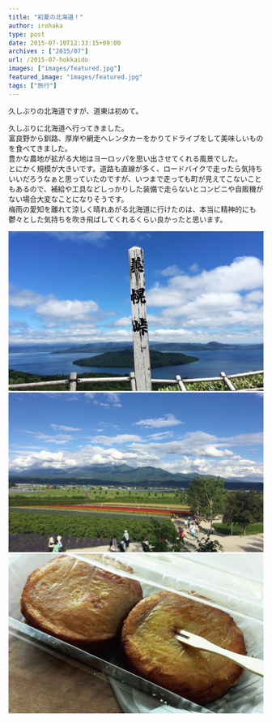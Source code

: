 ```yaml
---
title: "初夏の北海道！"
author: irohaka
type: post
date: 2015-07-10T12:33:15+09:00
archives : ["2015/07"]
url: /2015-07-hokkaido
images: ["images/featured.jpg"]
featured_image: "images/featured.jpg"
tags: ["旅行"]
---
```


久しぶりの北海道ですが、道東は初めて。<!--more-->


久しぶりに北海道へ行ってきました。  
富良野から釧路、厚岸や網走へレンタカーをかりてドライブをして美味しいものを食べてきました。  
豊かな農地が拡がる大地はヨーロッパを思い出させてくれる風景でした。  
とにかく規模が大きいです。道路も直線が多く、ロードバイクで走ったら気持ちいいだろうなぁと思っていたのですが、いつまで走っても町が見えてこないこともあるので、補給や工具などしっかりした装備で走らないとコンビニや自販機がない場合大変なことになりそうです。  
梅雨の愛知を離れて涼しく晴れあがる北海道に行けたのは、本当に精神的にも鬱々とした気持ちを吹き飛ばしてくれるくらい良かったと思います。

![美幌峠からの眺め](images/2015-07-10-02.jpg)
![富良野といえばここかなぁ・・・。](images/2015-07-10-03.jpg)
![今回個人的にいも餅がツボにはまって食べまくってました。](images/2015-07-10-01.jpg)

